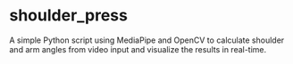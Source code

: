 # shoulder_press
A simple Python script using MediaPipe and OpenCV to calculate shoulder and arm angles from video input and visualize the results in real-time.
